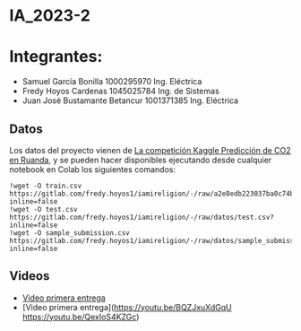 # IA_2023-2

# Integrantes: 
- Samuel García Bonilla 1000295970 Ing. Eléctrica
- Fredy Hoyos Cardenas 1045025784 Ing. de Sistemas
- Juan José Bustamante Betancur 1001371385 Ing. Eléctrica


## Datos

Los datos del proyecto vienen de [La competición Kaggle Predicción de CO2 en Ruanda](https://www.kaggle.com/competitions/playground-series-s3e20), y se pueden hacer disponibles ejecutando desde cualquier notebook en Colab los siguientes comandos:

    !wget -O train.csv https://gitlab.com/fredy.hoyos1/iamireligion/-/raw/a2e8edb223037ba0c74b2aa801e6dce28218f471/train.csv?inline=false
    !wget -O test.csv https://gitlab.com/fredy.hoyos1/iamireligion/-/raw/datos/test.csv?inline=false
    !wget -O sample_submission.csv https://gitlab.com/fredy.hoyos1/iamireligion/-/raw/datos/sample_submission.csv?inline=false

## Videos

- [Video primera entrega](https://youtu.be/BQZJxuXdGqU )
- [Video primera entrega]([https://youtu.be/BQZJxuXdGqU ](https://youtu.be/QexIoS4KZGc)https://youtu.be/QexIoS4KZGc)
